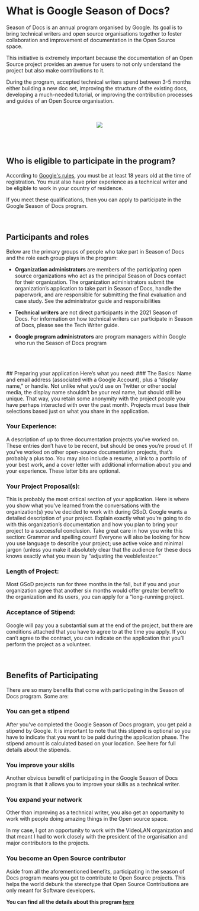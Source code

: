 # What is Google Season of Docs?

Season of Docs is an annual program organised by Google. Its goal is to bring technical writers and open source organisations together to foster collaboration and improvement of documentation in the Open Source space.

This initiative is extremely important because the documentation of an Open Source project provides an avenue for users to not only understand the project but also make contributions to it.

During the program, accepted technical writers spend between 3-5 months either building a new doc set, improving the structure of the existing docs, developing a much-needed tutorial, or improving the contribution processes and guides of an Open Source organisation.
<br>
<br>
<br>
<p align="center">
    <img src="https://developers.google.com/season-of-docs/images/logo/SeasonofDocs_Logo_SecondaryGrey_300ppi.png" 
    style=max-width:90%;
    max-height:70%
    display: block;
     />
</p>

<br>
<br>

## Who is eligible to participate in the program?

According to [Google's rules](https://developers.google.com/season-of-docs/docs), you must be at least 18 years old at the time of registration. You must also have prior experience as a technical writer and be eligible to work in your country of residence.

If you meet these qualifications, then you can apply to participate in the Google Season of Docs program.
<br>
<br>
<br>

## Participants and roles
Below are the primary groups of people who take part in Season of Docs and the role each group plays in the program:

- **Organization administrators** are members of the participating open source organizations who act as the principal Season of Docs contact for their organization. The organization administrators submit the organization’s application to take part in Season of Docs, handle the paperwork, and are responsible for submitting the final evaluation and case study. See the administrator guide and responsibilities

- **Technical writers** are not direct participants in the 2021 Season of Docs. For information on how technical writers can participate in Season of Docs, please see the Tech Writer guide.

- **Google program administrators** are program managers within Google who run the Season of Docs program
<br>
<br>
<br>
## Preparing your application
Here’s what you need:
### The Basics: 
Name and email address (associated with a Google Account), plus a “display name,” or handle. Not unlike what you’d use on Twitter or other social media, the display name shouldn’t be your real name, but should still be unique. That way, you retain some anonymity with the project people you have perhaps interacted with over the past month. Projects must base their selections based just on what you share in the application.

### Your Experience:
 A description of up to three documentation projects you’ve worked on. These entries don’t have to be recent, but should be ones you’re proud of. If you’ve worked on other open-source documentation projects, that’s probably a plus too. You may also include a resume, a link to a portfolio of your best work, and a cover letter with additional information about you and your experience. These latter bits are optional.

### Your Project Proposal(s): 
This is probably the most critical section of your application. Here is where you show what you’ve learned from the conversations with the organization(s) you’ve decided to work with during GSoD. Google wants a detailed description of your project. Explain exactly what you’re going to do with this organization’s documentation and how you plan to bring your project to a successful conclusion. Take great care in how you write this section: Grammar and spelling count! Everyone will also be looking for how you use language to describe your project; use active voice and minimal jargon (unless you make it absolutely clear that the audience for these docs knows exactly what you mean by “adjusting the veeblefestzer.”

### Length of Project:
Most GSoD projects run for three months in the fall, but if you and your organization agree that another six months would offer greater benefit to the organization and its users, you can apply for a “long-running project.

### Acceptance of Stipend: 
Google will pay you a substantial sum at the end of the project, but there are conditions attached that you have to agree to at the time you apply. If you can’t agree to the contract, you can indicate on the application that you’ll perform the project as a volunteer.
<br>
<br>
<br>

## Benefits of Participating
There are so many benefits that come with participating in the Season of Docs program. Some are:

### You can get a stipend
After you've completed the Google Season of Docs program, you get paid a stipend by Google. It is important to note that this stipend is optional so you have to indicate that you want to be paid during the application phase.
The stipend amount is calculated based on your location. See here for full details about the stipends.

### You improve your skills
Another obvious benefit of participating in the Google Season of Docs program is that it allows you to improve your skills as a technical writer.

### You expand your network
Other than improving as a technical writer, you also get an opportunity to work with people doing amazing things in the Open source space.

In my case, I got an opportunity to work with the VideoLAN organization and that meant I had to work closely with the president of the organisation and major contributors to the projects.

### You become an Open Source contributor
Aside from all the aforementioned benefits, participating in the season of Docs program means you get to contribute to Open Source projects. This helps the world debunk the stereotype that Open Source Contributions are only meant for Software developers.

**You can find all the details about this program [here](https://developers.google.com/season-of-docs)**